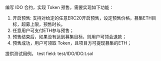 编写 IDO 合约，实现 Token 预售，需要实现如下功能：

1. 开启预售: 支持对给定的任意ERC20开启预售，设定预售价格，募集ETH目标，超募上限，预售时长。
2. 任意用户可支付ETH参与预售；
3. 预售结束后，如果没有达到募集目标，则用户可领会退款；
4. 预售成功，用户可领取 Token，且项目方可提现募集的ETH；


提供测试用例。
test field: test/IDO/IDO.t.sol